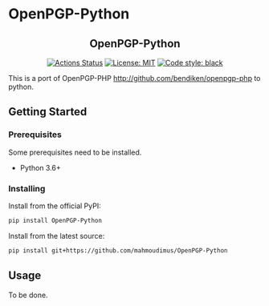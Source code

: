 # OpenPGP-Python

<h2 align="center">OpenPGP-Python</h2>

<p align="center">
<a href="https://github.com/mahmoudimus/OpenPGP-Python/actions"><img alt="Actions Status" src="https://github.com/mahmoudimus/OpenPGP-Python/workflows/Test/badge.svg"></a>
<a href="https://github.com/mahmoudimus/OpenPGP-Python/blob/master/LICENSE"><img alt="License: MIT" src="https://img.shields.io/badge/License-MIT-green.svg"></a>
<a href="https://github.com/psf/black"><img alt="Code style: black" src="https://img.shields.io/badge/code%20style-black-000000.svg"></a>
</p>

This is a port of OpenPGP-PHP <http://github.com/bendiken/openpgp-php> to python.

## Getting Started

### Prerequisites

Some prerequisites need to be installed.

- Python 3.6+

### Installing

Install from the official PyPI:

```sh
pip install OpenPGP-Python
```

Install from the latest source:

```sh
pip install git+https://github.com/mahmoudimus/OpenPGP-Python
```

## Usage

To be done.
